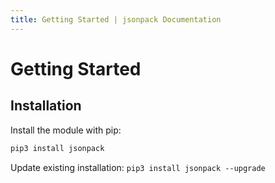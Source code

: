 ```yaml
---
title: Getting Started | jsonpack Documentation
---
```


# Getting Started

## Installation

Install the module with pip:

```bat
pip3 install jsonpack
```

Update existing installation: `pip3 install jsonpack --upgrade`
